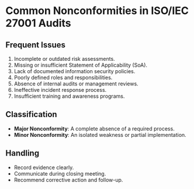 # Common Nonconformities in ISO/IEC 27001 Audits

## Frequent Issues
1. Incomplete or outdated risk assessments.
2. Missing or insufficient Statement of Applicability (SoA).
3. Lack of documented information security policies.
4. Poorly defined roles and responsibilities.
5. Absence of internal audits or management reviews.
6. Ineffective incident response process.
7. Insufficient training and awareness programs.

## Classification
- **Major Nonconformity**: A complete absence of a required process.
- **Minor Nonconformity**: An isolated weakness or partial implementation.

## Handling
- Record evidence clearly.
- Communicate during closing meeting.
- Recommend corrective action and follow-up.
